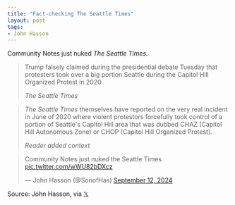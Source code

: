 ```yaml
---
title: "Fact-checking The Seattle Times"
layout: post
tags:
- John Hasson
---
```


Community Notes just nuked *The Seattle Times.*

> Trump falsely claimed during the presidential debate Tuesday that protesters took over a big portion Seattle during the Capitol Hill Organized Protest in 2020.
>
> <cite>The Seattle Times</cite>

> *The Seattle Times* themselves have reported on the very real incident in June of 2020 where violent protestors forcefully took control of a portion of Seattle's Capitol Hill area that was dubbed CHAZ (Capitol Hill Autonomous Zone) or CHOP (Capitol Hill Organized Protest).
>
> <cite>Reader added context</cite>

<blockquote class="twitter-tweet"><p lang="en" dir="ltr">Community Notes just nuked the Seattle Times <a href="https://t.co/wWU82bDXcz">pic.twitter.com/wWU82bDXcz</a></p>&mdash; John Hasson (@SonofHas) <a href="https://twitter.com/SonofHas/status/1834243505499021618?ref_src=twsrc%5Etfw">September 12, 2024</a></blockquote> <script async src="https://platform.twitter.com/widgets.js" charset="utf-8"></script>

Source: John Hasson, via [𝕏](https://x.com)
